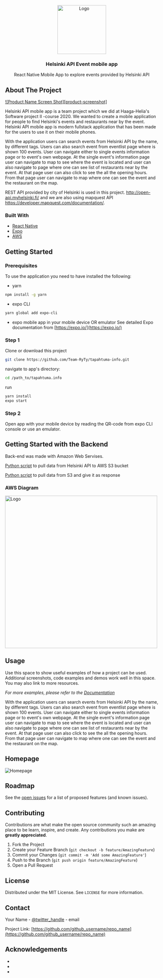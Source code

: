 <!--
*** Thanks for checking out the Best-README-Template. If you have a suggestion
*** that would make this better, please fork the repo and create a pull request
*** or simply open an issue with the tag "enhancement".
*** Thanks again! Now go create something AMAZING! :D
***
***
***
*** To avoid retyping too much info. Do a search and replace for the following:
*** github_username, repo_name, twitter_handle, email, project_title, project_description
-->



<!-- PROJECT SHIELDS -->
<!--
*** I'm using markdown "reference style" links for readability.
*** Reference links are enclosed in brackets [ ] instead of parentheses ( ).
*** See the bottom of this document for the declaration of the reference variables
*** for contributors-url, forks-url, etc. This is an optional, concise syntax you may use.
*** https://www.markdownguide.org/basic-syntax/#reference-style-links
-->




<!-- PROJECT LOGO -->
<br />
<p align="center">
  <a href="https://github.com/github_username/repo_name">
    <img src="https://avatars3.githubusercontent.com/u/70510330?s=400&u=5f6cccf9943103932d329d622eb355d76e5ba7be&v=4" alt="Logo" width="160" height="160">
  </a>

  <h3 align="center">Helsinki API Event mobile app</h3>

  <p align="center">
    React Native Mobile App to explore events provided by Helsinki API
    <br />
  </p>
</p>



<!-- ABOUT THE PROJECT -->
## About The Project

[![Product Name Screen Shot][product-screenshot]](https://avatars3.githubusercontent.com/u/70510330?s=400&u=5f6cccf9943103932d329d622eb355d76e5ba7be&v=4)


Helsinki API mobile app is a team project which we did at Haaga-Helia's Software project II -course 2020. We wanted to create a mobile application for people to find Helsinki's events and restaurants near by the event. Helsinki API mobile app is modern fullstack application that has been made for the users to use it on their mobile phones. 

With the application users can search events from Helsinki API by the name, by different tags. Users can also search event from eventlist page where is shown 100 events. User can navigate either to single events information page or to event's own webpage. At the single event's information page user can navigate to map to see where the event is located and user can also navigate to page where one can see list of restaurants near by the event. At that page user can also click to see the all the opening hours. From that page user can navigate to map where one can see the event and the restaurant on the map. 

REST API provided by city of Helsinki is used in this project. http://open-api.myhelsinki.fi/ and we are also using mapquest API https://developer.mapquest.com/documentation/. 

### Built With

* [React Native](https://reactnative.dev/)
* [Expo](https://expo.io/)
* [AWS](https://aws.amazon.com/)




<!-- GETTING STARTED -->
## Getting Started

### Prerequisites

To use the application you need to have installed the following:

- yarn
```bash 
npm install -g yarn
```
- expo CLI
```bash 
yarn global add expo-cli
```
- expo mobile app in your mobile device OR emulator
  See detailed Expo documentation from [https://expo.io/](https://expo.io/)

### Step 1

Clone or download this project

```bash
git clone https://github.com/Team-RyTy/tapahtuma-info.git
```

navigate to app's directory:

```bash
cd /path_to/tapahtuma.info
```

run

```bash
yarn install
expo start
```

### Step 2

Open app with your mobile device by reading the QR-code from expo CLI console or use an emulator.


## Getting Started with the Backend
Back-end was made with Amazon Web Servises.

[Python script](https://github.com/MarkkuMyllarinen/HelsinkiOpenAPI-AWS-Backend-Python-Scripts/blob/main/DataToS3.py) to pull data from Helsinki API to AWS S3 bucket

[Python script](https://github.com/MarkkuMyllarinen/HelsinkiOpenAPI-AWS-Backend-Python-Scripts/blob/main/S3ToAPI.py) to pull data from S3 and give it as response

### AWS Diagram
<img src="https://i.imgur.com/wxYOL6z.png" alt="Logo" width="500" height="500">

<!-- USAGE EXAMPLES -->
## Usage

Use this space to show useful examples of how a project can be used. Additional screenshots, code examples and demos work well in this space. You may also link to more resources.

_For more examples, please refer to the [Documentation](https://example.com)_

With the application users can search events from Helsinki API by the name, by different tags. Users can also search event from eventlist page where is shown 100 events. User can navigate either to single events information page or to event's own webpage. At the single event's information page user can navigate to map to see where the event is located and user can also navigate to page where one can see list of restaurants near by the event. At that page user can also click to see the all the opening hours. From that page user can navigate to map where one can see the event and the restaurant on the map.

## Homepage
<img src="https://imgur.com/a/JTsV9de" alt="Homepage" >


<!-- ROADMAP -->
## Roadmap

See the [open issues](https://github.com/github_username/repo_name/issues) for a list of proposed features (and known issues).



<!-- CONTRIBUTING -->
## Contributing

Contributions are what make the open source community such an amazing place to be learn, inspire, and create. Any contributions you make are **greatly appreciated**.

1. Fork the Project
2. Create your Feature Branch (`git checkout -b feature/AmazingFeature`)
3. Commit your Changes (`git commit -m 'Add some AmazingFeature'`)
4. Push to the Branch (`git push origin feature/AmazingFeature`)
5. Open a Pull Request



<!-- LICENSE -->
## License

Distributed under the MIT License. See `LICENSE` for more information.



<!-- CONTACT -->
## Contact

Your Name - [@twitter_handle](https://twitter.com/twitter_handle) - email

Project Link: [https://github.com/github_username/repo_name](https://github.com/github_username/repo_name)



<!-- ACKNOWLEDGEMENTS -->
## Acknowledgements

* []()
* []()
* []()





<!-- MARKDOWN LINKS & IMAGES -->
<!-- https://www.markdownguide.org/basic-syntax/#reference-style-links -->
[contributors-shield]: https://img.shields.io/github/contributors/github_username/repo.svg?style=for-the-badge
[contributors-url]: https://github.com/github_username/repo/graphs/contributors
[forks-shield]: https://img.shields.io/github/forks/github_username/repo.svg?style=for-the-badge
[forks-url]: https://github.com/github_username/repo/network/members
[stars-shield]: https://img.shields.io/github/stars/github_username/repo.svg?style=for-the-badge
[stars-url]: https://github.com/github_username/repo/stargazers
[issues-shield]: https://img.shields.io/github/issues/github_username/repo.svg?style=for-the-badge
[issues-url]: https://github.com/github_username/repo/issues
[license-shield]: https://img.shields.io/github/license/github_username/repo.svg?style=for-the-badge
[license-url]: https://github.com/github_username/repo/blob/master/LICENSE.txt
[linkedin-shield]: https://img.shields.io/badge/-LinkedIn-black.svg?style=for-the-badge&logo=linkedin&colorB=555
[linkedin-url]: https://linkedin.com/in/github_username
